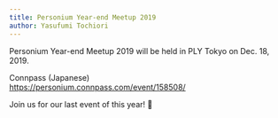 ```yaml
---
title: Personium Year-end Meetup 2019
author: Yasufumi Tochiori
---
```


Personium Year-end Meetup 2019 will be held in PLY Tokyo on Dec. 18, 2019.  

Connpass (Japanese)  
https://personium.connpass.com/event/158508/

Join us for our last event of this year! 🎉  
